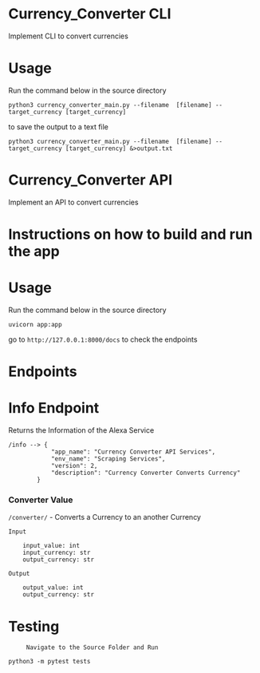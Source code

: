 # Currency_Converter CLI

 Implement CLI to convert currencies

# Usage

Run the command below in the source directory

```python3 currency_converter_main.py --filename  [filename] --target_currency [target_currency]```

to save the output to a text file

```python3 currency_converter_main.py --filename  [filename] --target_currency [target_currency] &>output.txt```



# Currency_Converter API

Implement an API to convert currencies

# Instructions on how to build and run the app

# Usage

Run the command below in the source directory

```uvicorn app:app ```

go to  ```http://127.0.0.1:8000/docs``` to check the endpoints

# Endpoints

# Info Endpoint

Returns the Information of the Alexa Service
```
/info --> {
            "app_name": "Currency Converter API Services",
            "env_name": "Scraping Services",
            "version": 2,
            "description": "Currency Converter Converts Currency"
        }
```

### Converter Value

``` /converter/ ```  - Converts a Currency to an another Currency

```
Input

    input_value: int
    input_currency: str
    output_currency: str

```

```
Output
    
    output_value: int
    output_currency: str

```
# Testing

         Navigate to the Source Folder and Run

```python3 -m pytest tests```